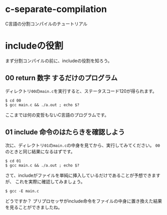 c-separate-compilation
======================

C言語の分割コンパイルのチュートリアル

# includeの役割
まず分割コンパイルの前に、includeの役割を知ろう。

## 00 return 数字 するだけのプログラム
ディレクトリ`00`の`main.c`を実行すると、ステータスコード120が得られます。

```shell
$ cd 00
$ gcc main.c && ./a.out ; echo $?
```

ここまでは何の変哲もないC言語のプログラムです。

## 01 include 命令のはたらきを確認しよう

次に、ディレクトリ`01`の`main.c`の中身を見てから、実行してみてください。
`00`のときと同じ結果になるはずです。


```shell
$ cd 01
$ gcc main.c && ./a.out ; echo $?
```

さて、includeがファイルを単純に挿入しているだけであることが予想できますが、
これを実際に確認してみましょう。

```shell
$ gcc -E main.c
```

どうですか？
プリプロセッサがinclude命令をファイルの中身に置き換えた結果を見ることができましたね。

